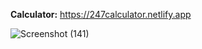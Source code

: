 **Calculator:** https://247calculator.netlify.app

![Screenshot (141)](https://github.com/Mansi0218/Calculator/assets/95520980/8fee238e-22de-41ca-bc9a-9ad9172bb7e6)
